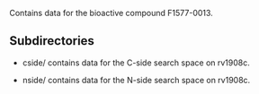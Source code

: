 Contains data for the bioactive compound F1577-0013.

## Subdirectories

- cside/ contains data for the C-side search space on rv1908c.

- nside/ contains data for the N-side search space on rv1908c.

